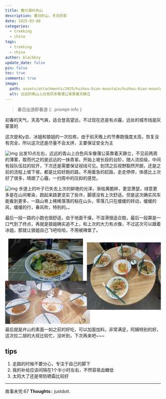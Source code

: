 ```yaml
---
title: 春行湖州弁山
description: 春日的山，冬日的影
date: 2025-03-08
categories:
  - trekking
  - china
tags:
  - trekking
  - china
auther: blackbzy
update_date: false
pin: false
toc: true
comments: true
image:
  path: assets/attachments/2025/huzhou-bian-mountain/huzhou-bian-mountain09.jpg
  alt: 远远的青山上白色风车像蒲公英靠着天静立
---
```


> 春日出游即春游
{: .prompt-info }

初春的天气，天高气爽，适合登高望远，不过现在还是有点霾，远处的城市线是灰蒙蒙的

这次是和y总、冰姐和狼姐的一次拉练，由于前天晚上的节奏跑强度太高，恢复没有完全，所以这次还是尽量不会太拼，主要保证安全为主

![img](assets/attachments/2025/huzhou-bian-mountain/huzhou-bian-mountain08.jpg)
出发10点左右，远远的青山上白色风车像蒲公英靠着天静立，不见前两周的薄雾，取而代之的是远远的一抹青翠。开始上坡长段的台阶，随人流拾级，中间有段队伍拉的较开，下次还是需要保证视线可见。到顶之后视野豁然开朗，还是之前的流程上坡下坡，都是比较好跑的路，不用着急的赶路，走走停停，体感比上次好了很多，晴朗了心霾，一扫周中的压抑的感觉。

![img](assets/attachments/2025/huzhou-bian-mountain/huzhou-bian-mountain07.jpg)
步道上的叶子已失去上次的鲜艳的光泽，渐枯黄脆碎，更显萧瑟，绿意更多是在山间晕染，跑起来路更坚实了些许，脚感没有上次舒适。但是这次确实风车能看到更多，一路山脊上稀稀落落的粘在山头，零落几只在缓缓的转动，缓缓的风，缓缓的行，春风吹，特别的。。

最后一段一路的小跑也很舒适，由于地面干燥，不湿滑很适合跑，最后一段算是一口气到了终点，再就是狼姐确实追不上，和上次的大力有点像，不过这次可以跟着冰姐，那就让狼姐自己飞吧哈哈，不用被辣堡了。

![img](assets/attachments/2025/huzhou-bian-mountain/huzhou-bian-mountain06.jpg)
最后就是弁山的素面一如之前的好吃，可以加面加料，非常满足，阿姨特别的好，这次拉二胡的大叔比较忙，没听到，下次再来吧~~~

## tips
1. 走路的时候不要分心，专注于自己的脚下
2. 我的补给应该间隔在1个半小时左右，不然容易血糖低
3. 太阳大了还是带防晒霜比较好

---
故事未完:67
**Thoughts**:: justdoit.

